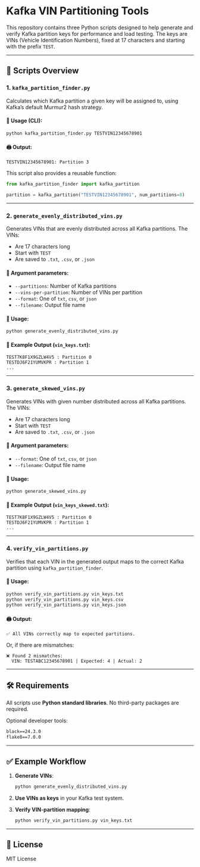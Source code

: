 # Kafka VIN Partitioning Tools

This repository contains three Python scripts designed to help generate and verify Kafka partition keys for performance and load testing. The keys are VINs (Vehicle Identification Numbers), fixed at 17 characters and starting with the prefix `TEST`.

---

## 📁 Scripts Overview

### 1. `kafka_partition_finder.py`

Calculates which Kafka partition a given key will be assigned to, using Kafka’s default Murmur2 hash strategy.

#### 🔧 Usage (CLI):
```bash
python kafka_partition_finder.py TESTVIN12345678901
```

#### 🖨 Output:
```
TESTVIN12345678901: Partition 3
```

This script also provides a reusable function:
```python
from kafka_partition_finder import kafka_partition

partition = kafka_partition("TESTVIN12345678901", num_partitions=8)
```

---

### 2. `generate_evenly_distributed_vins.py`

Generates VINs that are evenly distributed across all Kafka partitions. The VINs:
- Are 17 characters long
- Start with `TEST`
- Are saved to `.txt`, `.csv`, or `.json`

#### 🔧 Argument parameters:
- `--partitions`: Number of Kafka partitions
- `--vins-per-partition`: Number of VINs per partition
- `--format`: One of `txt`, `csv`, or `json`
- `--filename`: Output file name

#### 🏃 Usage:
```bash
python generate_evenly_distributed_vins.py
```

#### 💾 Example Output (`vin_keys.txt`):
```
TEST7K8F1X9GZLW4V5 : Partition 0
TESTDJ6F21YUMVKPR : Partition 1
...
```

---

### 3. `generate_skewed_vins.py`

Generates VINs with given number distributed across all Kafka partitions. The VINs:
- Are 17 characters long
- Start with `TEST`
- Are saved to `.txt`, `.csv`, or `.json`

#### 🔧 Argument parameters:
- `--format`: One of `txt`, `csv`, or `json`
- `--filename`: Output file name

#### 🏃 Usage:
```bash
python generate_skewed_vins.py
```

#### 💾 Example Output (`vin_keys_skewed.txt`):
```
TEST7K8F1X9GZLW4V5 : Partition 0
TESTDJ6F21YUMVKPR : Partition 1
...
```

---

### 4. `verify_vin_partitions.py`

Verifies that each VIN in the generated output maps to the correct Kafka partition using `kafka_partition_finder`.

#### 🏃 Usage:
```bash
python verify_vin_partitions.py vin_keys.txt
python verify_vin_partitions.py vin_keys.csv
python verify_vin_partitions.py vin_keys.json
```

#### 🖨 Output:
```
✅ All VINs correctly map to expected partitions.
```

Or, if there are mismatches:
```
❌ Found 2 mismatches:
  VIN: TESTABC12345678901 | Expected: 4 | Actual: 2
```

---

## 🛠 Requirements

All scripts use **Python standard libraries**. No third-party packages are required.

Optional developer tools:
```txt
black==24.3.0
flake8==7.0.0
```

---

## ✅ Example Workflow

1. **Generate VINs**:
   ```bash
   python generate_evenly_distributed_vins.py
   ```

2. **Use VINs as keys** in your Kafka test system.

3. **Verify VIN-partition mapping**:
   ```bash
   python verify_vin_partitions.py vin_keys.txt
   ```

---

## 📄 License

MIT License